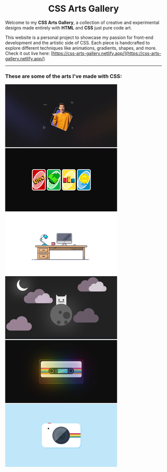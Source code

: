 <h1 align=center>CSS Arts Gallery</h1>

Welcome to my **CSS Arts Gallery**, a collection of creative and experimental designs made entirely with **HTML** and **CSS** just pure code art.

This website is a personal project to showcase my passion for front-end development and the artistic side of CSS. Each piece is handcrafted to explore different techniques like animations, gradients, shapes, and more.
Check it out live here: [https://css-arts-gallery.netlify.app/](https://css-arts-gallery.netlify.app/)

---

### These are some of the arts I've made with CSS:

<div>
  <img src="./public/css-arts/tricky-frame.png" width="360"/>
  <img src="./public/css-arts/uno-cards.png" width="360"/>
</div>

<div>
  <img src="./public/css-arts/desktop.png" width="360"/>
  <img src="./public/css-arts/space-cat.png" width="360"/>
</div>

<div>
  <img src="./public/css-arts/audio-cassette.png" width="360"/>
  <img src="./public/css-arts/camera.png" width="360"/>
</div>
